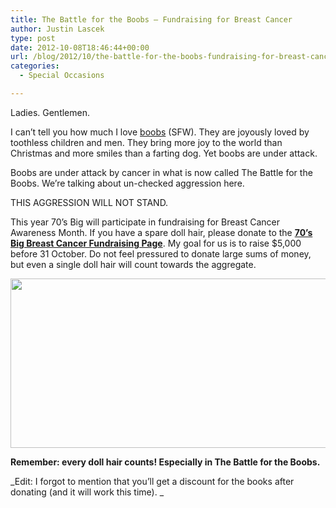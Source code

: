 ```yaml
---
title: The Battle for the Boobs – Fundraising for Breast Cancer
author: Justin Lascek
type: post
date: 2012-10-08T18:46:44+00:00
url: /blog/2012/10/the-battle-for-the-boobs-fundraising-for-breast-cancer/
categories:
  - Special Occasions

---
```

Ladies. Gentlemen.

I can&#8217;t tell you how much I love <a href="/blog/2012/04/boobs/" target="_blank">boobs</a> (SFW). They are joyously loved by toothless children and men. They bring more joy to the world than Christmas and more smiles than a farting dog. Yet boobs are under attack.

Boobs are under attack by cancer in what is now called The Battle for the Boobs. We&#8217;re talking about un-checked aggression here.

THIS AGGRESSION WILL NOT STAND.

This year 70&#8217;s Big will participate in fundraising for Breast Cancer Awareness Month. If you have a spare doll hair, please donate to the **<a href="http://www.stayclassy.org/fundraise?fcid=213761" target="_blank">70&#8217;s Big Breast Cancer Fundraising Page</a>**. My goal for us is to raise $5,000 before 31 October. Do not feel pressured to donate large sums of money, but even a single doll hair will count towards the aggregate.

[<img data-attachment-id="7895" data-permalink="/blog/2012/10/the-battle-for-the-boobs-fundraising-for-breast-cancer/breastfundraise/" data-orig-file="/2012/10/breastfundraise.png" data-orig-size="699,271" data-comments-opened="1" data-image-meta="{&quot;aperture&quot;:&quot;0&quot;,&quot;credit&quot;:&quot;&quot;,&quot;camera&quot;:&quot;&quot;,&quot;caption&quot;:&quot;&quot;,&quot;created_timestamp&quot;:&quot;0&quot;,&quot;copyright&quot;:&quot;&quot;,&quot;focal_length&quot;:&quot;0&quot;,&quot;iso&quot;:&quot;0&quot;,&quot;shutter_speed&quot;:&quot;0&quot;,&quot;title&quot;:&quot;&quot;}" data-image-title="breastfundraise" data-image-description="" data-medium-file="/2012/10/breastfundraise-200x77.png" data-large-file="/2012/10/breastfundraise-450x174.png" class="alignright size-full wp-image-7895" title="breastfundraise" src="/2012/10/breastfundraise.png" alt="" width="699" height="271" srcset="/2012/10/breastfundraise.png 699w, /2012/10/breastfundraise-150x58.png 150w, /2012/10/breastfundraise-200x77.png 200w, /2012/10/breastfundraise-450x174.png 450w, /2012/10/breastfundraise-500x193.png 500w" sizes="(max-width: 699px) 100vw, 699px" />][1]

**Remember: every doll hair counts! Especially in The Battle for the Boobs.**

_Edit: I forgot to mention that you&#8217;ll get a discount for the books after donating (and it will work this time). _

 [1]: http://www.stayclassy.org/fundraise?fcid=213761
